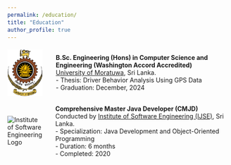 ```yaml
---
permalink: /education/
title: "Education"
author_profile: true
---
```


<div style="display:flex;align-items:center;margin-bottom:20px;margin-top:20px;">
  <img src='/images/uom_logo.png' width="80" alt="University of Moratuwa Logo" style="margin-right:30px;">
  <div>
    <strong>B.Sc. Engineering (Hons) in Computer Science and Engineering (Washington Accord Accredited)</strong><br>
    <a href="https://uom.lk/">University of Moratuwa</a>, Sri Lanka.<br>
    - Thesis: Driver Behavior Analysis Using GPS Data<br>
    - Graduation: December, 2024
  </div>
</div>

<div style="display:flex;align-items:center;margin-bottom:20px;margin-top:20px;">
  <img src='/images/ijse_logo.png' width="80" alt="Institute of Software Engineering Logo" style="margin-right:30px;">
  <div>
    <strong>Comprehensive Master Java Developer (CMJD)</strong><br>
    Conducted by <a href="https://ijse.lk/">Institute of Software Engineering (IJSE)</a>, Sri Lanka.<br>
    - Specialization: Java Development and Object-Oriented Programming<br>
    - Duration: 6 months<br>
    - Completed: 2020
  </div>
</div>
